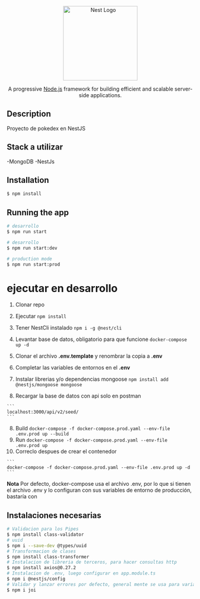 <p align="center">
  <a href="http://nestjs.com/" target="blank"><img src="https://nestjs.com/img/logo-small.svg" width="200" alt="Nest Logo" /></a>
</p>

[circleci-image]: https://img.shields.io/circleci/build/github/nestjs/nest/master?token=abc123def456
[circleci-url]: https://circleci.com/gh/nestjs/nest

  <p align="center">A progressive <a href="http://nodejs.org" target="_blank">Node.js</a> framework for building efficient and scalable server-side applications.</p>
    <p align="center">


## Description

Proyecto de pokedex en NestJS

## Stack a utilizar
  -MongoDB
  -NestJs

## Installation

```bash
$ npm install
```

## Running the app

```bash
# desarrollo
$ npm run start

# desarrollo
$ npm run start:dev

# production mode
$ npm run start:prod
```



# ejecutar en desarrollo
  1. Clonar repo
  2. Ejecutar
    ```
    npm install
    ```
  3. Tener NestCli instalado
    ```
    npm i -g @nest/cli
    ```
  4. Levantar base de datos, obligatorio para que funcione
    ```
    docker-compose up -d
    ```
  5. Clonar el archivo __.env.template__ y renombrar la copia a __.env__

  6. Completar las variables de entornos en el __.env__ 

  7. Instalar librerias y/o dependencias mongoose
    ```
    npm install add @nestjs/mongoose mongoose
    ```
  8. Recargar la base de datos con api solo en postman

    ```
    localhost:3000/api/v2/seed/
    ```
  8. Build
    ```
    docker-compose -f docker-compose.prod.yaml --env-file .env.prod up --build
    ```
  9. Run
    ```
    docker-compose -f docker-compose.prod.yaml --env-file .env.prod up
    ```
  10. Correclo despues de crear el contenedor

    ```
    docker-compose -f docker-compose.prod.yaml --env-file .env.prod up -d
    ```

__Nota__
Por defecto, docker-compose usa el archivo .env, por lo que si tienen el archivo .env y lo configuran con sus variables de entorno de producción, bastaría con


## Instalaciones necesarias

```bash
# Validacion para los Pipes
$ npm install class-validator
# uuid
$ npm i --save-dev @types/uuid
# Transformacion de clases
$ npm install class-transformer
# Instalacion de libreria de terceros, para hacer consultas http
$ npm install axios@0.27.2
# Instalacion de .env, luego configurar en app.module.ts
$ npm i @nestjs/config
# Validar y lanzar errores por defecto, general mente se usa para variables de entorno
$ npm i joi
```


